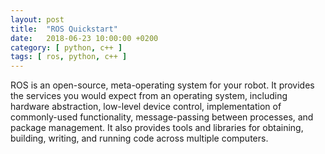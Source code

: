 ```yaml
---
layout: post
title:  "ROS Quickstart"
date:   2018-06-23 10:00:00 +0200
category: [ python, c++ ]
tags: [ ros, python, c++ ]
---
```


ROS is an open-source, meta-operating system for your robot. It provides the services you would expect from an operating system, including hardware abstraction, low-level device control, implementation of commonly-used functionality, message-passing between processes, and package management. It also provides tools and libraries for obtaining, building, writing, and running code across multiple computers.